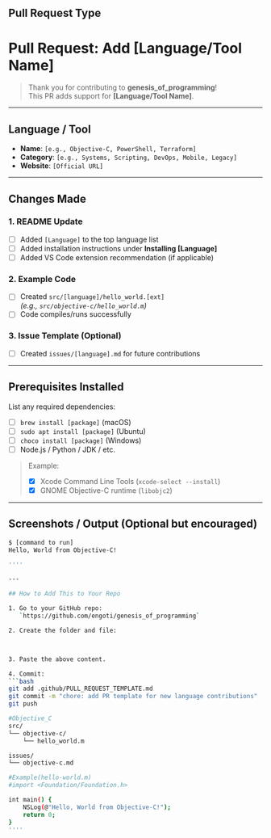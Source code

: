 ## Pull Request Type

# Pull Request: Add [Language/Tool Name]

> Thank you for contributing to **genesis_of_programming**!  
> This PR adds support for **[Language/Tool Name]**.

---

## Language / Tool
- **Name**: `[e.g., Objective-C, PowerShell, Terraform]`
- **Category**: `[e.g., Systems, Scripting, DevOps, Mobile, Legacy]`
- **Website**: `[Official URL]`

---

## Changes Made

### 1. **README Update**
- [ ] Added `[Language]` to the top language list
- [ ] Added installation instructions under **Installing [Language]**
- [ ] Added VS Code extension recommendation (if applicable)

### 2. **Example Code**
- [ ] Created `src/[language]/hello_world.[ext]`  
  *(e.g., `src/objective-c/hello_world.m`)*
- [ ] Code compiles/runs successfully

### 3. **Issue Template (Optional)**
- [ ] Created `issues/[language].md` for future contributions

---

## Prerequisites Installed
List any required dependencies:
- [ ] `brew install [package]` (macOS)
- [ ] `sudo apt install [package]` (Ubuntu)
- [ ] `choco install [package]` (Windows)
- [ ] Node.js / Python / JDK / etc.

> Example:  
> - [x] Xcode Command Line Tools (`xcode-select --install`)  
> - [x] GNOME Objective-C runtime (`libobjc2`)

---

## Screenshots / Output (Optional but encouraged)
```bash
$ [command to run]
Hello, World from Objective-C!

''''

---

## How to Add This to Your Repo

1. Go to your GitHub repo:  
   `https://github.com/engoti/genesis_of_programming`

2. Create the folder and file:



3. Paste the above content.

4. Commit:
```bash
git add .github/PULL_REQUEST_TEMPLATE.md
git commit -m "chore: add PR template for new language contributions"
git push

#Objective_C
src/
└── objective-c/
    └── hello_world.m

issues/
└── objective-c.md

#Example(hello-world.m)
#import <Foundation/Foundation.h>

int main() {
    NSLog(@"Hello, World from Objective-C!");
    return 0;
}
''''